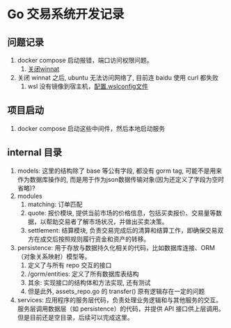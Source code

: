 # Go 交易系统开发记录

## 问题记录
1. docker compose 启动报错，端口访问权限问题。
   1. [关闭winnat](https://stackoverflow.com/questions/65272764/ports-are-not-available-listen-tcp-0-0-0-0-50070-bind-an-attempt-was-made-to)
2. 关闭 winnat 之后, ubuntu 无法访问网络了, 目前连 baidu 使用 curl 都失败
   1. wsl 没有镜像到宿主机，[配置.wslconfig文件](https://github.com/microsoft/WSL/issues/10753)

## 项目启动
1. docker compose 启动这些中间件，然后本地启动服务


## internal 目录
1. models: 这里的结构除了 base 等公有字段, 都没有 gorm tag, 可能不是用来作为数据库操作的, 而是用于作为json数据传输对象(因为还定义了字段为空时省略)? 
2. modules
   1. matching: 订单匹配
   2. quote: 报价模块, 提供当前市场的价格信息，包括买卖报价、交易量等数据，以帮助交易者了解市场状况，并做出买卖决策。
   3. settlement:  结算模块, 负责交易完成后的清算和结算工作，即确保交易双方在成交后按照规则履行资金和资产的转移。
3. persistence: 用于存放与数据持久化相关的代码，比如数据库连接、ORM（对象关系映射）模型等。
   1. 定义了与所有 repo 交互的接口
   2. /gorm/entities: 定义了所有数据库表结构
   3. 其余: 实现接口的结构体和方法实现, 还有测试
   4. 但是此外, assets_repo.go 的 transfer() 原有逻辑存在一定的问题
4. services: 应用程序的服务层代码，负责处理业务逻辑和与其他服务的交互。服务层调用数据层（如 persistence）的代码，并提供 API 接口供上层调用。但是目前还是空目录，后续可以完成这里。 